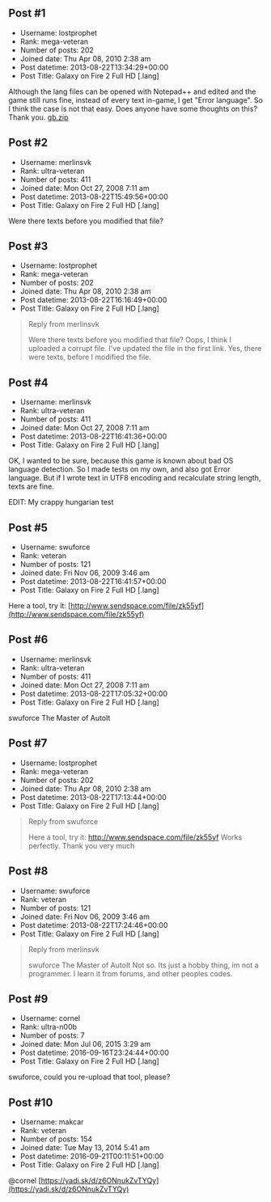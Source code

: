 ## Post #1
- Username: lostprophet
- Rank: mega-veteran
- Number of posts: 202
- Joined date: Thu Apr 08, 2010 2:38 am
- Post datetime: 2013-08-22T13:34:29+00:00
- Post Title: Galaxy on Fire 2 Full HD [.lang]

Although the lang files can be opened with Notepad++ and edited and the game still runs fine, instead of every text in-game, I get "Error language". So I think the case is not that easy. Does anyone have some thoughts on this? Thank you.
[gb.zip](https://xentaxbackup.github.io/file/6567_gb.zip)
## Post #2
- Username: merlinsvk
- Rank: ultra-veteran
- Number of posts: 411
- Joined date: Mon Oct 27, 2008 7:11 am
- Post datetime: 2013-08-22T15:49:56+00:00
- Post Title: Galaxy on Fire 2 Full HD [.lang]

Were there texts before you modified that file?
## Post #3
- Username: lostprophet
- Rank: mega-veteran
- Number of posts: 202
- Joined date: Thu Apr 08, 2010 2:38 am
- Post datetime: 2013-08-22T16:16:49+00:00
- Post Title: Galaxy on Fire 2 Full HD [.lang]

> Reply from merlinsvk
>
> Were there texts before you modified that file?
Oops, I think I uploaded a corrupt file. I've updated the file in the first link. Yes, there were texts, before I modified the file.
## Post #4
- Username: merlinsvk
- Rank: ultra-veteran
- Number of posts: 411
- Joined date: Mon Oct 27, 2008 7:11 am
- Post datetime: 2013-08-22T16:41:36+00:00
- Post Title: Galaxy on Fire 2 Full HD [.lang]

OK, I wanted to be sure, because this game is known about bad OS language detection.
So I made tests on my own, and also got Error language. But if I wrote text in UTF8 encoding and recalculate string length, texts are fine.

[](http://imgur.com/EQF019t)

EDIT:
My crappy hungarian test 

[](http://imgur.com/HmE3MOn)
## Post #5
- Username: swuforce
- Rank: veteran
- Number of posts: 121
- Joined date: Fri Nov 06, 2009 3:46 am
- Post datetime: 2013-08-22T16:41:57+00:00
- Post Title: Galaxy on Fire 2 Full HD [.lang]

Here a tool, try it: [http://www.sendspace.com/file/zk55yf](http://www.sendspace.com/file/zk55yf)
## Post #6
- Username: merlinsvk
- Rank: ultra-veteran
- Number of posts: 411
- Joined date: Mon Oct 27, 2008 7:11 am
- Post datetime: 2013-08-22T17:05:32+00:00
- Post Title: Galaxy on Fire 2 Full HD [.lang]

swuforce The Master of AutoIt
## Post #7
- Username: lostprophet
- Rank: mega-veteran
- Number of posts: 202
- Joined date: Thu Apr 08, 2010 2:38 am
- Post datetime: 2013-08-22T17:13:44+00:00
- Post Title: Galaxy on Fire 2 Full HD [.lang]

> Reply from swuforce
>
> Here a tool, try it: http://www.sendspace.com/file/zk55yf
Works perfectly. Thank you very much
## Post #8
- Username: swuforce
- Rank: veteran
- Number of posts: 121
- Joined date: Fri Nov 06, 2009 3:46 am
- Post datetime: 2013-08-22T17:24:46+00:00
- Post Title: Galaxy on Fire 2 Full HD [.lang]

> Reply from merlinsvk
>
> swuforce The Master of AutoIt
Not so.  Its just a hobby thing, im not a programmer.
I learn it from forums, and other peoples codes.
## Post #9
- Username: cornel
- Rank: ultra-n00b
- Number of posts: 7
- Joined date: Mon Jul 06, 2015 3:29 am
- Post datetime: 2016-09-16T23:24:44+00:00
- Post Title: Galaxy on Fire 2 Full HD [.lang]

swuforce, could you re-upload that tool, please?
## Post #10
- Username: makcar
- Rank: veteran
- Number of posts: 154
- Joined date: Tue May 13, 2014 5:41 am
- Post datetime: 2016-09-21T00:11:51+00:00
- Post Title: Galaxy on Fire 2 Full HD [.lang]

@cornel
[https://yadi.sk/d/z6ONnukZvTYQy](https://yadi.sk/d/z6ONnukZvTYQy)
